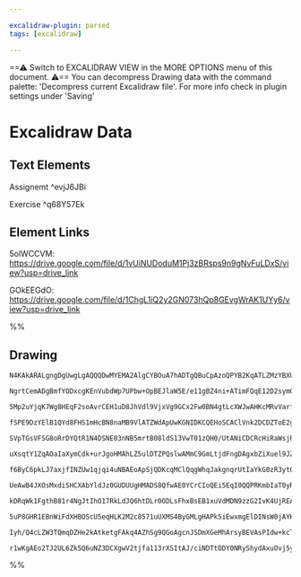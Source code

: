 ```yaml
---

excalidraw-plugin: parsed
tags: [excalidraw]

---
```

==⚠  Switch to EXCALIDRAW VIEW in the MORE OPTIONS menu of this document. ⚠== You can decompress Drawing data with the command palette: 'Decompress current Excalidraw file'. For more info check in plugin settings under 'Saving'



# Excalidraw Data

## Text Elements
Assignemt
 ^evjJ6JBi

Exercise ^q68Y57Ek

## Element Links
5olWCCVM: https://drive.google.com/file/d/1vUiNUDoduM1Pj3zBRsps9n9gNvFuLDxS/view?usp=drive_link

GOkEEGdO: https://drive.google.com/file/d/1ChgL1iQ2y2GN073hQp8GEvgWrAK1UYy6/view?usp=drive_link

%%
## Drawing
```compressed-json
N4KAkARALgngDgUwgLgAQQQDwMYEMA2AlgCYBOuA7hADTgQBuCpAzoQPYB2KqATLZMzYBXUtiRoIACyhQ4zZAHoFAc0JRJQgEYA6bGwC2CgF7N6hbEcK4OCtptbErHALRY8RMpWdx8Q1TdIEfARcZgRmBShcZQUebQBGeISaOiCEfQQOKGZuAG1wMFAwYogSbggAVjZ8AHUAYTqANQBZFOLIWERy9M0EYmJcTWC2ksxuZwB2AAYJ7R4K/hKYcYmA

NgrtCemADgBmfYODxcgKEnVubdWp7UPbw+OpBEJlaW5E/e11gBZ4ni+ATimFQqE12D2symGaCmD2YUFIbAA1gg6tU2KRygBieIIHE4kaQTS4bCI5QIoQcYio/Do8rw6zMOC4QJZAkQABmhHw+AAyrAoehBB42XCEciamdJNw+AUBPCkQg+TABRAhWUHuSXhxwjk0PEHmwmdg1Ms9VMYbKIGThHAAJLEXWoXIAXQe7PIGXt3A4Qm5D0IlKw5VwUzZ

5Mp2uYjqK7Wg8HEqF2soAvrCEH1uD8JhVdl9VjxVg9GCx2Fw0BN4gtLcXWJwAHKcMRvVarf5beLbeb+5gAETSUAzaHZBDCD00wkpAFFghkso6XQ8hHABgPiG9s62vhUeLsQfEvg8iBxEeVpLJ5EoyIRGNplGw2JCELoDApOcEFMQFPF6ABVQh1n8ezYYghGaeIAAUACtdiMAAhAAlRlmH+Dh/mUOt6AAMSEAAZHtMB5BQzAQCgAH4hEZABeK9GAA

fSPE9DzYElB1QYd8FHS1mHcBN8naMB9VlATZWdApUwKGNIDKCQEHoSCAClVnk2DCDZToE2gLAoDZMY0GcL5dlWbQKimbYDMuVYvjWXZBNjU1UGcS5/m0L5tn+eJVkrUzTO3B5TmIc40F2c1tH+MKKi+Hgd1WXYeG2WySkkJ4Xm0vVgRc/4C3+Cp3NBKZdn+QtLQhAULVjUUFWpWkJGxXE6rZIkSWtCkqTRDEJHpDhGWZTJtLdLleX5DS1TXWF5XF

SVpTGsVFSG8oRrDYQtR1N4DSNE03nNB5mrtB08ldS13VwT01zQH0/UtANiCDCRcHiRaWsjR1zvwNNWMrHNpjzCoitjGtS3XMqSn++tGwTHh8quKyvlM7s+2CVduHYzjY3HFrp3SXrnt9V7LSXFd3o3f4tx4eIwrbQ8AxPM6caYljTrYkcEAeAdMFS9AAEEo2ebV9CgAAdLgNUoAAVLTyi51hlF5gWhcOzgoB5QgjATfMEjbGY9hbTLK3+N0Fcw46

uXsqtY1ZqAOaIaXymCdk+urJgoHMAhLZ5ulDTZPQslwAMmC9GmLtjdFngDAgxbZiXuel9JZbZXAhCgNh4PCZWE3hIRmctI8EAACWS149TmCoxMWSTSgZiAAHEAHlEUnSdK+Iau1Pjbp9F6fpBmGB5dN4HhnPzYF8ycwEzIPS17MmTyi9WLYYZsiZidNkp/MC1BLmuO4t4eJLngL1B3l2T4It+AEgRBMFio4R9uCBuUZqq9r0FqvEkDHYlSXDVqaS

f6ByC6pkLJ7axjfINZUw1qjqi4uNBAEoApSjQDKcqMClQqgWhqJakgnqrUtIaYkG0zR3ytOSXa84DogI9Agf2qAXr+kDL3CAuAeAPQjCtNAkkOityCimN6DMATxHNH8DyRYmC1jLKgLYRCQYcAbBwJsiD9ytimP8AqSCSiEF7P2ViyNM6ownMQDGs5sj7UXMuXAiM9RExJhUMmAjKbHlPDIOQigPykGvE+O8D5gjPkMG+BAH4vx1EkMoHC8RCAAE

UeAwB4JXOsMxdiSHCXAbYldJz0GUDUUgHMADS8QfwAE0YCrCIoQEi5EqI0QQPRKmbIaT0yRkzWEPE8hCQSsUeIIkS4SUuhXAAjqsbY+SQSTkYpadSdJxY90zBMbY2htjn1JsTQyu4HiT22GZUKeYCzzyuMPPyk00B5mcj8Xc8QZkdhmQMne+d2YCKSLseKu4BkPMijwCY4Jr6lWmpVNqWJX74nfk1L+j86T/26kAtkoDUEQOFN8ia8CprQJmtC+a

kDRqWk1FgthB81r4NgJtIhO17RkLdJQ6htDLr0ODLsFhxBsEB1xuVdMDN9zzG2IvK4UjREAz1CokRJZQZyITGcv4bkcq+UupohG2jGmWjRlOGcWNvS0zxmYixB8rHbjylMNpEAGLKsDiUOpyIGY6JZuLCQk5MBMGNGEMMosLXoCtTajRb95ZZCVirC4SQBEmW2BFaYoJ4q/RKOyA2Rt8Am3NWzV21sJC22AcDR2zt8CxvEdAD2DwvZRF9qQclKqg

5uP8GHR1EBnWiFdXHBOScU5eqHLK2M2c8571uUXMS4ByGMLgHAPk5iEwxmgElDINsW0jAYKUigsEP7NUpCCmq7IF2LrHdgEQQDbQDn0HyB+vyar/LdSUFdpA10bqnUC/Rc70CdXBb1Zdq7errvSJhAaKKJDoIKBAQ9x70hboVHAteaiP13qyA+zdKC5qvrRbeo996N3wUwfSnF77P0wfSNXda+LCGLEA9B4DG7MLhv0Mbbgy9sNfv0Phj1qdpRA1

Iyh/Q4cLZW3TQmqDZHe2kAtketgFAkq4AZhSg9QGoAgcnJSDmXGeMhArsyBEVAsPIdw+kcTsmRZcPQF/Md3EETcgABrTLiICTyZkCw2VZSG1U2BtP4HyW8f4/q5hk2mJlFREUvjjxKEYe8+huBl3oAQDOt8bhvOCsXYo4lBM4eE7B/RCGIAaaw2SEgnrwY0cS8QPkCA4DEYS244gzRgIIFE13GVHFdGQDSxesusFqgV1IMoIkAAKUm7zeBnOoK1l

r1wKgAEo2TJ2UL6Zk5Q6uNZ3DCXgwV2tjfa113rXSItAJ/ciNDTtODY0NRyShydAxuOvj5y0mRisM3TmVyA2AiBZbQCdh4HBjpp1IBnA0Cds7cBO/NyAdhIIIGwNkHkt24D5eukVoYJWUaQGJE7RgIt7z4H22bNTqo0g/YBlmiiid6NqYE0a5iJqGmldJQYHkSPVviLNVnUIFtkdQ5hwa/A7awDhY5FycIPnkwgGTEAA
```
%%
